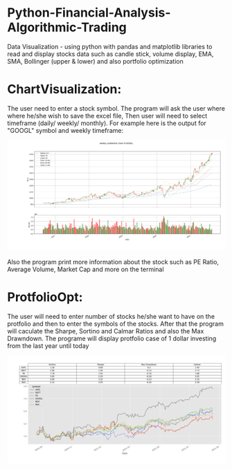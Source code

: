 # Python-Financial-Analysis-Algorithmic-Trading
Data Visualization - using python with pandas and matplotlib libraries to read and display stocks data such as candle stick, volume display, EMA, SMA, Bollinger (upper &amp; lower) and also portfolio optimization

# ChartVisualization:
The user need to enter a stock symbol.
The program will ask the user where where he/she wish to save the excel file,
Then user will need to select timeframe (daily/ weekly/ monthly).
For example here is the output for "GOOGL" symbol and weekly timeframe:

<img src="images/GOOGL.png" width="900">

Also the program print more information about the stock such as PE Ratio, Average Volume, Market Cap and more on the terminal



# ProtfolioOpt:
The user will need to enter number of stocks he/she want to have on the protfolio and then to enter the symbols of the stocks.
After that the program will caculate the Sharpe, Sortino and Calmar Ratios and also the Max Drawndown.
The programe will display protfolio case of 1 dollar investing from the last year until today


<img src="images/ProtfolioOpt.png" width="1000">



